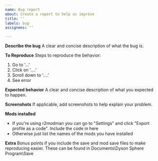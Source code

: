 ```yaml
---
name: Bug report
about: Create a report to help us improve
title: ''
labels: bug
assignees: ''

---
```


**Describe the bug**
A clear and concise description of what the bug is.

**To Reproduce**
Steps to reproduce the behavior:
1. Go to '...'
2. Click on '....'
3. Scroll down to '....'
4. See error

**Expected behavior**
A clear and concise description of what you expected to happen.

**Screenshots**
If applicable, add screenshots to help explain your problem.

**Mods installed**
 - If you're using r2modman you can go to "Settings" and click "Export profile as a code".  Include the code in here
- Otherwise just list the names of the mods you have installed

**Extra**
Bonus points if you include the save and mod save files to make reproducing easier. These can be found in Documents\Dyson Sphere Program\Save
